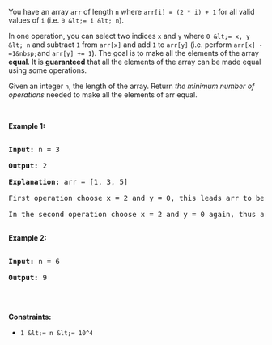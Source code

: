 You have an array `` arr `` of length `` n `` where `` arr[i] = (2 * i) + 1 `` for all valid values of `` i `` (i.e. `` 0 &lt;= i &lt; n ``).

In one operation, you can select two indices `` x ``&nbsp;and `` y `` where `` 0 &lt;= x, y &lt; n `` and subtract `` 1 `` from `` arr[x] `` and add `` 1 `` to `` arr[y] ``&nbsp;(i.e. perform `` arr[x] -=1&nbsp; ``and `` arr[y] += 1 ``).&nbsp;The goal is to make all the elements of the array __equal__. It is __guaranteed__ that all the elements of the array can be made equal using some operations.

Given an integer `` n ``, the length of the array. Return _the minimum number of operations_ needed to make&nbsp;all the elements of arr equal.

&nbsp;

__Example 1:__

<pre>
<strong>Input:</strong> n = 3
<strong>Output:</strong> 2
<strong>Explanation:</strong> arr = [1, 3, 5]
First operation choose x = 2 and y = 0, this leads arr to be [2, 3, 4]
In the second operation choose x = 2 and y = 0 again, thus arr = [3, 3, 3].
</pre>

__Example 2:__

<pre>
<strong>Input:</strong> n = 6
<strong>Output:</strong> 9
</pre>

&nbsp;

__Constraints:__

*   `` 1 &lt;= n &lt;= 10^4 ``